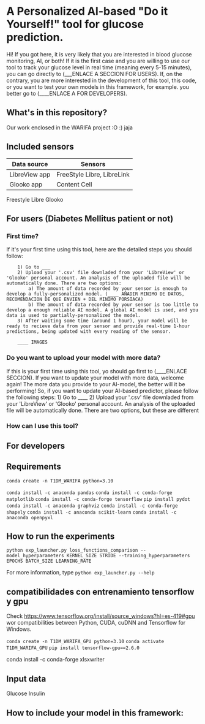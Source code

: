 # A Personalized AI-based "Do it Yourself!" tool for glucose prediction.
Hi! If you got here, it is very likely that you are interested in blood glucose monitoring, AI, or both! If it is the first case and you are willing to use our tool to track your glucose level in real time (meaning every 5-15 minutes), you can go directly to (___ENLACE A SECCION FOR USERS). If, on the contrary, you are more interested in the development of this tool, this code, or you want to test your own models in this framework, for example. you better go to (____ENLACE A FOR DEVELOPERS). 

## What's in this repository?

Our work enclosed in the WARIFA project :O
:) jaja

## Included sensors


| Data source  | Sensors |
| ------------- | ------------- |
| LibreView app  | FreeStyle Libre, LibreLink  |
| Glooko app  | Content Cell  |

Freestyle Libre
Glooko

## For users (Diabetes Mellitus patient or not) 
### First time? 
If it's your first time using this tool, here are the detailed steps you should follow: 
    
        1) Go to ___
        2) Upload your '.csv' file downladed from your 'LibreView' or 'Glooko' personal account. An analysis of the uploaded file will be automatically done. There are two options:
            a) The amount of data recorded by your sensor is enough to develop a fully-personalized model. (____ AÑADIR MINIMO DE DATOS, RECOMENDACION DE QUE ENVIEN + DEL MINIMO PORSIACA)
            b) The amount of data recorded by your sensor is too little to develop a enough reliable AI model. A global AI model is used, and you data is used to partially-personalized the model.
        3) After waiting some time (around 1 hour), your model will be ready to recieve data from your sensor and provide real-time 1-hour predictions, being updated with every reading of the sensor. 

        ____ IMAGES
        
### Do you want to upload your model with more data?
If this is your first time using this tool, yo should go first to (____ENLACE SECCION). If you want to update your model with more data, welcome again! The more data you provide to your AI-model, the better will it be performing! So, if you want to update your AI-based predictor, please follow the following steps: 
        1) Go to ____
        2) Upload your '.csv' file downladed from your 'LibreView' or 'Glooko' personal account. An analysis of the uploaded file will be automatically done. There are two options, but these are different 

### How can I use this tool?


## For developers
## Requirements 

`conda create -n T1DM_WARIFA python=3.10`

`conda install -c anaconda pandas`
`conda install -c conda-forge matplotlib`
`conda install -c conda-forge tensorflow` 
`pip install pydot`
`conda install -c anaconda graphviz`
`conda install -c conda-forge shapely`
`conda install -c anaconda scikit-learn`
`conda install -c anaconda openpyxl`

## How to run the experiments 

`python exp_launcher.py loss_functions_comparison --model_hyperparameters KERNEL_SIZE STRIDE --training_hyperparameters EPOCHS BATCH_SIZE LEARNING_RATE`

For more information, type `python exp_launcher.py --help`

## compatibilidades con entrenamiento tensorflow y gpu

Check https://www.tensorflow.org/install/source_windows?hl=es-419#gpu wor compatibilities between Python, CUDA, cuDNN and Tensorflow for Windows.

`conda create -n T1DM_WARIFA_GPU python=3.10`
`conda activate T1DM_WARIFA_GPU`
`pip install tensorflow-gpu==2.6.0`

conda install -c conda-forge xlsxwriter



## Input data 

Glucose
Insulin

## How to include your model in this framework: 

